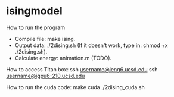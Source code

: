 # isingmodel

How to run the program
  - Compile file: make ising.
  - Output data: ./2dising.sh	(If it doesn't work, type in: chmod +x ./2dising.sh).
  - Calculate energy: animation.m (TODO).


How to access Titan box:
ssh username@ieng6.ucsd.edu
ssh username@igpu6-210.ucsd.edu

How to run the cuda code:
make cuda
./2dising_cuda.sh
